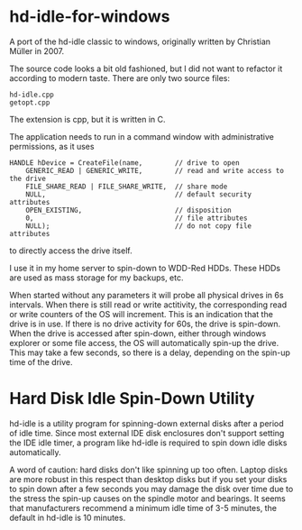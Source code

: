 # hd-idle-for-windows
A port of the hd-idle classic to windows, originally written by Christian Müller in 2007.

The source code looks a bit old fashioned, but I did not want to refactor it according to
modern taste. There are only two source files:

    hd-idle.cpp
    getopt.cpp

The extension is cpp, but it is written in C.

The application needs to run in a command window with administrative permissions, as it uses 

    HANDLE hDevice = CreateFile(name,        // drive to open
        GENERIC_READ | GENERIC_WRITE,        // read and write access to the drive
        FILE_SHARE_READ | FILE_SHARE_WRITE,  // share mode           
        NULL,                                // default security attributes
        OPEN_EXISTING,                       // disposition
        0,                                   // file attributes
        NULL);                               // do not copy file attributes
        
to directly access the drive itself.

I use it in my home server to spin-down to WDD-Red HDDs. These HDDs are used as mass storage
for my backups, etc. 

When started without any parameters it will probe all physical drives in 6s intervals. When
there is still read or write actitivity, the corresponding read or write counters of the OS
will increment. This is an indication that the drive is in use. If there is no drive activity
for 60s, the drive is spin-down. When the drive is accessed after spin-down, either through 
windows explorer or some file access, the OS will automatically spin-up the drive. This may 
take a few seconds, so there is a delay, depending on the spin-up time of the drive.

Hard Disk Idle Spin-Down Utility
==============================================================================

hd-idle is a utility program for spinning-down external disks after a period
of idle time. Since most external IDE disk enclosures don't support setting
the IDE idle timer, a program like hd-idle is required to spin down idle
disks automatically.

A word of caution: hard disks don't like spinning up too often. Laptop disks
are more robust in this respect than desktop disks but if you set your disks
to spin down after a few seconds you may damage the disk over time due to the
stress the spin-up causes on the spindle motor and bearings. It seems that
manufacturers recommend a minimum idle time of 3-5 minutes, the default in
hd-idle is 10 minutes.

